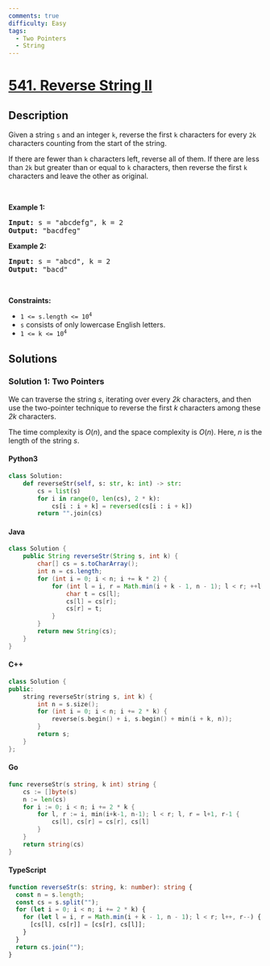 ```yaml
---
comments: true
difficulty: Easy
tags:
  - Two Pointers
  - String
---
```


<!-- problem:start -->

# [541. Reverse String II](https://leetcode.com/problems/reverse-string-ii)


## Description

<!-- description:start -->

<p>Given a string <code>s</code> and an integer <code>k</code>, reverse the first <code>k</code> characters for every <code>2k</code> characters counting from the start of the string.</p>

<p>If there are fewer than <code>k</code> characters left, reverse all of them. If there are less than <code>2k</code> but greater than or equal to <code>k</code> characters, then reverse the first <code>k</code> characters and leave the other as original.</p>

<p>&nbsp;</p>
<p><strong class="example">Example 1:</strong></p>
<pre><strong>Input:</strong> s = "abcdefg", k = 2
<strong>Output:</strong> "bacdfeg"
</pre><p><strong class="example">Example 2:</strong></p>
<pre><strong>Input:</strong> s = "abcd", k = 2
<strong>Output:</strong> "bacd"
</pre>
<p>&nbsp;</p>
<p><strong>Constraints:</strong></p>

<ul>
	<li><code>1 &lt;= s.length &lt;= 10<sup>4</sup></code></li>
	<li><code>s</code> consists of only lowercase English letters.</li>
	<li><code>1 &lt;= k &lt;= 10<sup>4</sup></code></li>
</ul>

<!-- description:end -->

## Solutions

<!-- solution:start -->

### Solution 1: Two Pointers

We can traverse the string $\textit{s}$, iterating over every $\textit{2k}$ characters, and then use the two-pointer technique to reverse the first $\textit{k}$ characters among these $\textit{2k}$ characters.

The time complexity is $O(n)$, and the space complexity is $O(n)$. Here, $n$ is the length of the string $\textit{s}$.

<!-- tabs:start -->

#### Python3

```python
class Solution:
    def reverseStr(self, s: str, k: int) -> str:
        cs = list(s)
        for i in range(0, len(cs), 2 * k):
            cs[i : i + k] = reversed(cs[i : i + k])
        return "".join(cs)
```

#### Java

```java
class Solution {
    public String reverseStr(String s, int k) {
        char[] cs = s.toCharArray();
        int n = cs.length;
        for (int i = 0; i < n; i += k * 2) {
            for (int l = i, r = Math.min(i + k - 1, n - 1); l < r; ++l, --r) {
                char t = cs[l];
                cs[l] = cs[r];
                cs[r] = t;
            }
        }
        return new String(cs);
    }
}
```

#### C++

```cpp
class Solution {
public:
    string reverseStr(string s, int k) {
        int n = s.size();
        for (int i = 0; i < n; i += 2 * k) {
            reverse(s.begin() + i, s.begin() + min(i + k, n));
        }
        return s;
    }
};
```

#### Go

```go
func reverseStr(s string, k int) string {
	cs := []byte(s)
	n := len(cs)
	for i := 0; i < n; i += 2 * k {
		for l, r := i, min(i+k-1, n-1); l < r; l, r = l+1, r-1 {
			cs[l], cs[r] = cs[r], cs[l]
		}
	}
	return string(cs)
}
```

#### TypeScript

```ts
function reverseStr(s: string, k: number): string {
  const n = s.length;
  const cs = s.split("");
  for (let i = 0; i < n; i += 2 * k) {
    for (let l = i, r = Math.min(i + k - 1, n - 1); l < r; l++, r--) {
      [cs[l], cs[r]] = [cs[r], cs[l]];
    }
  }
  return cs.join("");
}
```

<!-- tabs:end -->

<!-- solution:end -->

<!-- problem:end -->
